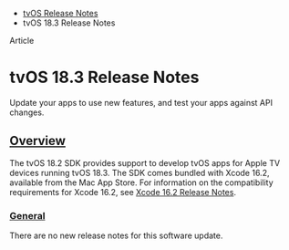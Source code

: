 - [tvOS Release Notes](https://developer.apple.com/documentation/tvos-release-notes)
- tvOS 18.3 Release Notes

Article

# tvOS 18.3 Release Notes

Update your apps to use new features, and test your apps against API changes.

## [Overview](https://developer.apple.com/documentation/tvos-release-notes/tvos-18_3-release-notes#Overview)

The tvOS 18.2 SDK provides support to develop tvOS apps for Apple TV devices running tvOS 18.3. The SDK comes bundled with Xcode 16.2, available from the Mac App Store. For information on the compatibility requirements for Xcode 16.2, see [Xcode 16.2 Release Notes](https://developer.apple.com/documentation/Xcode-Release-Notes/xcode-16_2-release-notes).

### [General](https://developer.apple.com/documentation/tvos-release-notes/tvos-18_3-release-notes#General)

There are no new release notes for this software update.
